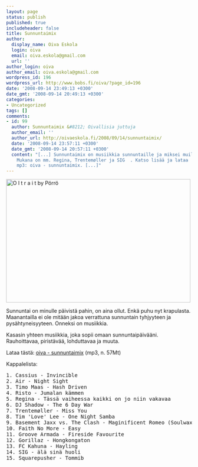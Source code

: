 ```yaml
---
layout: page
status: publish
published: true
includeheader: false
title: Sunnuntaimix
author:
  display_name: Oiva Eskola
  login: oiva
  email: oiva.eskola@gmail.com
  url: ''
author_login: oiva
author_email: oiva.eskola@gmail.com
wordpress_id: 196
wordpress_url: http://www.bobs.fi/oiva/?page_id=196
date: '2008-09-14 23:49:13 +0300'
date_gmt: '2008-09-14 20:49:13 +0300'
categories:
- Uncategorized
tags: []
comments:
- id: 99
  author: Sunnuntaimix &#8212; Oivallisia juttuja
  author_email: ''
  author_url: http://oivaeskola.fi/2008/09/14/sunnuntaimix/
  date: '2008-09-14 23:57:11 +0300'
  date_gmt: '2008-09-14 20:57:11 +0300'
  content: "[...] Sunnuntaimix on musiikkia sunnuntaille ja miksei muillekin päiville.
    Mukana on mm. Regina, Trentemøller ja SIG  . Katso lisää ja lataa
    mp3: oiva - sunnuntaimix. [...]"
---
```

<p><a href="http://www.flickr.com/photos/pesis/2295689513/"><img title="O l t r a i t by Pörrö" src="http://farm4.static.flickr.com/3250/2295689513_1186be4674.jpg" alt="O l t r a i t by Pörrö" width="500" height="334" /></a></p>
<p>Sunnuntai on minulle päivistä pahin, on aina ollut. Enkä puhu nyt krapulasta. Maanantailla ei ole mitään jakoa verrattuna sunnuntain tyhjyyteen ja pysähtyneisyyteen. Onneksi on musiikkia.</p>
<p>Kasasin yhteen musiikkia, joka sopii omaan sunnuntaipäivääni. Rauhoittavaa, piristävää, lohduttavaa ja muuta.</p>
<p>Lataa tästä: <a href="http://www.bobs.fi/oiva-sunnuntaimix.mp3">oiva - sunnuntaimix</a> (mp3, n. 57Mt)</p>
<p>Kappalelista:</p>
<pre>1. Cassius - Invincible
2. Air - Night Sight
3. Timo Maas - Hash Driven
4. Risto - Jumalan kämmen
5. Regina - Tässä vaiheessa kaikki on jo niin vakavaa
6. DJ Shadow - The 6 Day War
7. Trentemøller - Miss You
8. Tim 'Love' Lee - One Night Samba
9. Basement Jaxx vs. The Clash - Maginificent Romeo (Soulwax remix)
10. Faith No More - Easy
11. Groove Armada - Fireside Favourite
12. Gorillaz - Hongkongaton
13. FC Kahuna - Hayling
14. SIG - älä sinä huoli
15. Squarepusher - Tommib</pre>
